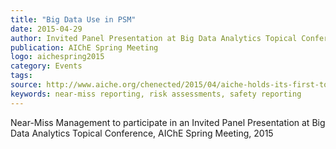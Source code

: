 ```yaml
---
title: "Big Data Use in PSM"
date: 2015-04-29
author: Invited Panel Presentation at Big Data Analytics Topical Conference
publication: AIChE Spring Meeting 
logo: aichespring2015
category: Events
tags: 
source: http://www.aiche.org/chenected/2015/04/aiche-holds-its-first-topical-conference-on-big-data-analytics
keywords: near-miss reporting, risk assessments, safety reporting
---
```


Near-Miss Management to participate in an Invited Panel Presentation at Big Data Analytics Topical Conference, AIChE Spring Meeting, 2015 
